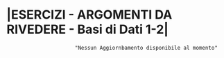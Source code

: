 # |ESERCIZI - ARGOMENTI DA RIVEDERE - Basi di Dati 1-2|


                          "Nessun Aggiornbamento disponibile al momento"